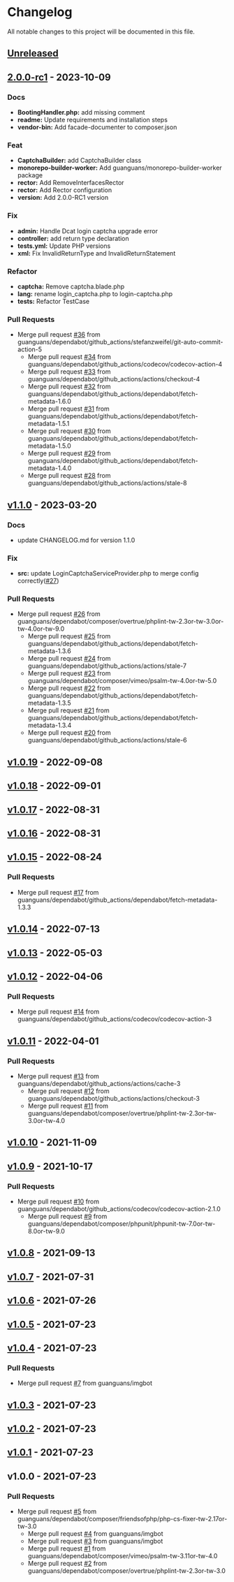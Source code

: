 <!--- BEGIN HEADER -->
# Changelog

All notable changes to this project will be documented in this file.
<!--- END HEADER -->

<a name="unreleased"></a>
## [Unreleased]


<a name="2.0.0-rc1"></a>
## [2.0.0-rc1] - 2023-10-09
### Docs
- **BootingHandler.php:** add missing comment
- **readme:** Update requirements and installation steps
- **vendor-bin:** Add facade-documenter to composer.json

### Feat
- **CaptchaBuilder:** add CaptchaBuilder class
- **monorepo-builder-worker:** Add guanguans/monorepo-builder-worker package
- **rector:** Add RemoveInterfacesRector
- **rector:** Add Rector configuration
- **version:** Add 2.0.0-RC1 version

### Fix
- **admin:** Handle Dcat login captcha upgrade error
- **controller:** add return type declaration
- **tests.yml:** Update PHP versions
- **xml:** Fix InvalidReturnType and InvalidReturnStatement

### Refactor
- **captcha:** Remove captcha.blade.php
- **lang:** rename login_captcha.php to login-captcha.php
- **tests:** Refactor TestCase

### Pull Requests
- Merge pull request [#36](https://github.com/guanguans/monorepo-builder-worker/issues/36) from guanguans/dependabot/github_actions/stefanzweifel/git-auto-commit-action-5
  - Merge pull request [#34](https://github.com/guanguans/monorepo-builder-worker/issues/34) from guanguans/dependabot/github_actions/codecov/codecov-action-4
  - Merge pull request [#33](https://github.com/guanguans/monorepo-builder-worker/issues/33) from guanguans/dependabot/github_actions/actions/checkout-4
  - Merge pull request [#32](https://github.com/guanguans/monorepo-builder-worker/issues/32) from guanguans/dependabot/github_actions/dependabot/fetch-metadata-1.6.0
  - Merge pull request [#31](https://github.com/guanguans/monorepo-builder-worker/issues/31) from guanguans/dependabot/github_actions/dependabot/fetch-metadata-1.5.1
  - Merge pull request [#30](https://github.com/guanguans/monorepo-builder-worker/issues/30) from guanguans/dependabot/github_actions/dependabot/fetch-metadata-1.5.0
  - Merge pull request [#29](https://github.com/guanguans/monorepo-builder-worker/issues/29) from guanguans/dependabot/github_actions/dependabot/fetch-metadata-1.4.0
  - Merge pull request [#28](https://github.com/guanguans/monorepo-builder-worker/issues/28) from guanguans/dependabot/github_actions/actions/stale-8
  
  
<a name="v1.1.0"></a>
## [v1.1.0] - 2023-03-20
### Docs
- update CHANGELOG.md for version 1.1.0

### Fix
- **src:** update LoginCaptchaServiceProvider.php to merge config correctly([#27](https://github.com/guanguans/monorepo-builder-worker/issues/27))

### Pull Requests
- Merge pull request [#26](https://github.com/guanguans/monorepo-builder-worker/issues/26) from guanguans/dependabot/composer/overtrue/phplint-tw-2.3or-tw-3.0or-tw-4.0or-tw-9.0
  - Merge pull request [#25](https://github.com/guanguans/monorepo-builder-worker/issues/25) from guanguans/dependabot/github_actions/dependabot/fetch-metadata-1.3.6
  - Merge pull request [#24](https://github.com/guanguans/monorepo-builder-worker/issues/24) from guanguans/dependabot/github_actions/actions/stale-7
  - Merge pull request [#23](https://github.com/guanguans/monorepo-builder-worker/issues/23) from guanguans/dependabot/composer/vimeo/psalm-tw-4.0or-tw-5.0
  - Merge pull request [#22](https://github.com/guanguans/monorepo-builder-worker/issues/22) from guanguans/dependabot/github_actions/dependabot/fetch-metadata-1.3.5
  - Merge pull request [#21](https://github.com/guanguans/monorepo-builder-worker/issues/21) from guanguans/dependabot/github_actions/dependabot/fetch-metadata-1.3.4
  - Merge pull request [#20](https://github.com/guanguans/monorepo-builder-worker/issues/20) from guanguans/dependabot/github_actions/actions/stale-6
  
  
<a name="v1.0.19"></a>
## [v1.0.19] - 2022-09-08

<a name="v1.0.18"></a>
## [v1.0.18] - 2022-09-01

<a name="v1.0.17"></a>
## [v1.0.17] - 2022-08-31

<a name="v1.0.16"></a>
## [v1.0.16] - 2022-08-31

<a name="v1.0.15"></a>
## [v1.0.15] - 2022-08-24
### Pull Requests
- Merge pull request [#17](https://github.com/guanguans/monorepo-builder-worker/issues/17) from guanguans/dependabot/github_actions/dependabot/fetch-metadata-1.3.3
  
  
<a name="v1.0.14"></a>
## [v1.0.14] - 2022-07-13

<a name="v1.0.13"></a>
## [v1.0.13] - 2022-05-03

<a name="v1.0.12"></a>
## [v1.0.12] - 2022-04-06
### Pull Requests
- Merge pull request [#14](https://github.com/guanguans/monorepo-builder-worker/issues/14) from guanguans/dependabot/github_actions/codecov/codecov-action-3
  
  
<a name="v1.0.11"></a>
## [v1.0.11] - 2022-04-01
### Pull Requests
- Merge pull request [#13](https://github.com/guanguans/monorepo-builder-worker/issues/13) from guanguans/dependabot/github_actions/actions/cache-3
  - Merge pull request [#12](https://github.com/guanguans/monorepo-builder-worker/issues/12) from guanguans/dependabot/github_actions/actions/checkout-3
  - Merge pull request [#11](https://github.com/guanguans/monorepo-builder-worker/issues/11) from guanguans/dependabot/composer/overtrue/phplint-tw-2.3or-tw-3.0or-tw-4.0
  
  
<a name="v1.0.10"></a>
## [v1.0.10] - 2021-11-09

<a name="v1.0.9"></a>
## [v1.0.9] - 2021-10-17
### Pull Requests
- Merge pull request [#10](https://github.com/guanguans/monorepo-builder-worker/issues/10) from guanguans/dependabot/github_actions/codecov/codecov-action-2.1.0
  - Merge pull request [#9](https://github.com/guanguans/monorepo-builder-worker/issues/9) from guanguans/dependabot/composer/phpunit/phpunit-tw-7.0or-tw-8.0or-tw-9.0
  
  
<a name="v1.0.8"></a>
## [v1.0.8] - 2021-09-13

<a name="v1.0.7"></a>
## [v1.0.7] - 2021-07-31

<a name="v1.0.6"></a>
## [v1.0.6] - 2021-07-26

<a name="v1.0.5"></a>
## [v1.0.5] - 2021-07-23

<a name="v1.0.4"></a>
## [v1.0.4] - 2021-07-23
### Pull Requests
- Merge pull request [#7](https://github.com/guanguans/monorepo-builder-worker/issues/7) from guanguans/imgbot
  
  
<a name="v1.0.3"></a>
## [v1.0.3] - 2021-07-23

<a name="v1.0.2"></a>
## [v1.0.2] - 2021-07-23

<a name="v1.0.1"></a>
## [v1.0.1] - 2021-07-23

<a name="v1.0.0"></a>
## v1.0.0 - 2021-07-23
### Pull Requests
- Merge pull request [#5](https://github.com/guanguans/monorepo-builder-worker/issues/5) from guanguans/dependabot/composer/friendsofphp/php-cs-fixer-tw-2.17or-tw-3.0
  - Merge pull request [#4](https://github.com/guanguans/monorepo-builder-worker/issues/4) from guanguans/imgbot
  - Merge pull request [#3](https://github.com/guanguans/monorepo-builder-worker/issues/3) from guanguans/imgbot
  - Merge pull request [#1](https://github.com/guanguans/monorepo-builder-worker/issues/1) from guanguans/dependabot/composer/vimeo/psalm-tw-3.11or-tw-4.0
  - Merge pull request [#2](https://github.com/guanguans/monorepo-builder-worker/issues/2) from guanguans/dependabot/composer/overtrue/phplint-tw-2.3or-tw-3.0
  
  
[Unreleased]: https://github.com/guanguans/monorepo-builder-worker/compare/2.0.0-rc1...HEAD
[2.0.0-rc1]: https://github.com/guanguans/monorepo-builder-worker/compare/v1.1.0...2.0.0-rc1
[v1.1.0]: https://github.com/guanguans/monorepo-builder-worker/compare/v1.0.19...v1.1.0
[v1.0.19]: https://github.com/guanguans/monorepo-builder-worker/compare/v1.0.18...v1.0.19
[v1.0.18]: https://github.com/guanguans/monorepo-builder-worker/compare/v1.0.17...v1.0.18
[v1.0.17]: https://github.com/guanguans/monorepo-builder-worker/compare/v1.0.16...v1.0.17
[v1.0.16]: https://github.com/guanguans/monorepo-builder-worker/compare/v1.0.15...v1.0.16
[v1.0.15]: https://github.com/guanguans/monorepo-builder-worker/compare/v1.0.14...v1.0.15
[v1.0.14]: https://github.com/guanguans/monorepo-builder-worker/compare/v1.0.13...v1.0.14
[v1.0.13]: https://github.com/guanguans/monorepo-builder-worker/compare/v1.0.12...v1.0.13
[v1.0.12]: https://github.com/guanguans/monorepo-builder-worker/compare/v1.0.11...v1.0.12
[v1.0.11]: https://github.com/guanguans/monorepo-builder-worker/compare/v1.0.10...v1.0.11
[v1.0.10]: https://github.com/guanguans/monorepo-builder-worker/compare/v1.0.9...v1.0.10
[v1.0.9]: https://github.com/guanguans/monorepo-builder-worker/compare/v1.0.8...v1.0.9
[v1.0.8]: https://github.com/guanguans/monorepo-builder-worker/compare/v1.0.7...v1.0.8
[v1.0.7]: https://github.com/guanguans/monorepo-builder-worker/compare/v1.0.6...v1.0.7
[v1.0.6]: https://github.com/guanguans/monorepo-builder-worker/compare/v1.0.5...v1.0.6
[v1.0.5]: https://github.com/guanguans/monorepo-builder-worker/compare/v1.0.4...v1.0.5
[v1.0.4]: https://github.com/guanguans/monorepo-builder-worker/compare/v1.0.3...v1.0.4
[v1.0.3]: https://github.com/guanguans/monorepo-builder-worker/compare/v1.0.2...v1.0.3
[v1.0.2]: https://github.com/guanguans/monorepo-builder-worker/compare/v1.0.1...v1.0.2
[v1.0.1]: https://github.com/guanguans/monorepo-builder-worker/compare/v1.0.0...v1.0.1
